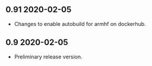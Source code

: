 ## 0.91 2020-02-05 <bob dot melander at gmail dot com>

* Changes to enable autobuild for armhf on dockerhub.

## 0.9 2020-02-05 <bob dot melander at gmail dot com>

* Preliminary release version.

